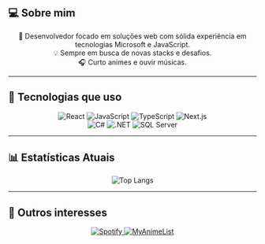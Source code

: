 ## 💻 Sobre mim

<div align="center">

🎯 Desenvolvedor focado em soluções web com sólida experiência em tecnologias Microsoft e JavaScript.<br/>
💡 Sempre em busca de novas stacks e desafios.<br/>
🎧 Curto animes e ouvir músicas.

</div>

---

## 🧠 Tecnologias que uso

<div align="center">

<img src="https://img.shields.io/badge/React-20232a?style=for-the-badge&logo=react&logoColor=61DAFB" alt="React" />
<img src="https://img.shields.io/badge/JavaScript-323330?style=for-the-badge&logo=javascript&logoColor=F7DF1E" alt="JavaScript" />
<img src="https://img.shields.io/badge/TypeScript-007ACC?style=for-the-badge&logo=typescript&logoColor=white" alt="TypeScript" />
<img src="https://img.shields.io/badge/Next.js-000000?style=for-the-badge&logo=next.js&logoColor=white" alt="Next.js" />
<br/>
<img src="https://img.shields.io/badge/C%23-239120?style=for-the-badge&logo=c-sharp&logoColor=white" alt="C#" />
<img src="https://img.shields.io/badge/.NET-512BD4?style=for-the-badge&logo=dotnet&logoColor=white" alt=".NET" />
<img src="https://img.shields.io/badge/SQL-CC2927?style=for-the-badge&logo=Microsoft%20SQL%20Server&logoColor=white" alt="SQL Server" />

</div>

---

## 📊 Estatísticas Atuais

<div align="center">

<img src="https://github-readme-stats.vercel.app/api/top-langs/?username=matheuscardosoc&layout=compact&theme=tokyonight&langs_count=8" alt="Top Langs" />

</div>

---

## 🎵 Outros interesses

<div align="center">

<a href="https://open.spotify.com/user/a06uay17lmnxn1fnvqhwyj65z" target="_blank">
  <img src="https://img.shields.io/badge/Spotify-1ED760?style=for-the-badge&logo=spotify&logoColor=white" alt="Spotify" />
</a>

<a href="https://myanimelist.net/profile/Theuso" target="_blank">
  <img src="https://img.shields.io/badge/MyAnimeList-2e51a2?style=for-the-badge&logo=myanimelist&logoColor=white" alt="MyAnimeList" />
</a>

</div>
